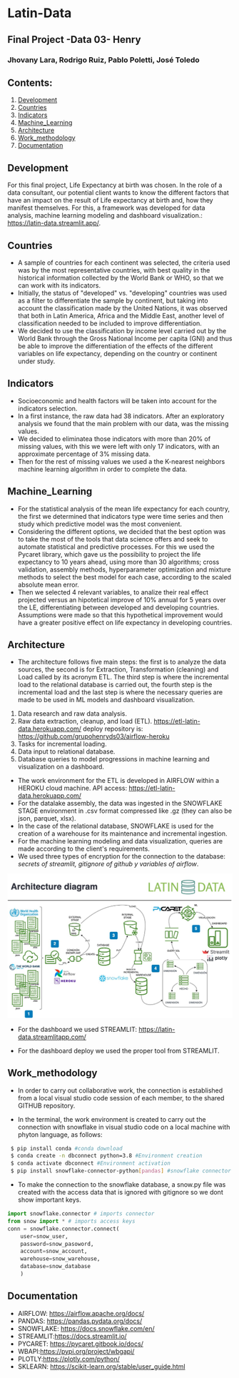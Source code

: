 # Latin-Data
## Final Project -Data 03- Henry
### Jhovany Lara, Rodrigo Ruiz, Pablo Poletti, José Toledo

## Contents:

1. [Development](#Development)
2. [Countries](#Countries)
3. [Indicators](#Indicators)
4. [Machine_Learning](#Machine_Learning)
5. [Architecture](#Architecture)
6. [Work_methodology](#Work_methodology)
7. [Documentation](#Documentation)


## Development

For this final project, Life Expectancy at birth was chosen. In the role of a data consultant, our potential client wants to know the different factors that have an impact on the result of Life expectancy at birth and, how they manifest themselves. For this, a framework was developed for data analysis, machine learning modeling and dashboard visualization.: https://latin-data.streamlit.app/.

## Countries

- A sample of countries for each continent was selected, the criteria used was by the most representative countries, with best quality in the historical information collected by the World Bank or WHO, so that we can work with its indicators.
- Initially, the status of "developed" vs. "developing" countries was used as a filter to differentiate the sample by continent, but taking into account the classification made by the United Nations, it was observed that both in Latin America, Africa and the Middle East, another level of classification needed to be included to improve differentiation.
- We decided to use the classification by income level carried out by the World Bank through the Gross National Income per capita (GNI) and thus be able to improve the differentiation of the effects of the different variables on life expectancy, depending on the country or continent under study.


## Indicators

- Socioeconomic and health factors will be taken into account for the indicators selection.
- In a first instance, the raw data had 38 indicators. After an exploratory analysis we found that the main problem with our data, was the missing values. 
- We decided to eliminatea those indicators with more than 20% of missing values, with this we were left with only 17 indicators, with an approximate percentage of 3% missing data. 
- Then for the rest of missing values we used a the K-nearest neighbors machine learning algorithm in order to complete the data.

## Machine_Learning

- For the statistical analysis of the mean life expectancy for each country, the first we determined that indicators type were time series and then study which predictive model was the most convenient. 
- Considering the different options, we decided that the best option was to take the most of the tools that data science offers and seek to automate statistical and predictive processes.
For this we used the Pycaret library, which gave us the possibility to project the life expectancy to 10 years ahead, using more than 30 algorithms; cross validation, assembly methods, hyperparameter optimization and mixture methods to select the best model for each case, according to the scaled absolute mean error.
- Then we selected 4 relevant variables, to analize their real effect projected versus an hipotetical improve of 10% annual for 5 years over the LE, differentiating between developed and developing countries. Assumptions were made so that this hypothetical improvement would have a greater positive effect on life expectancy in developing countries.


## Architecture

- The architecture follows five main steps: the first is to analyze the data sources, the second is for Extraction, Transformation (cleaning) and Load called by its acronym ETL. The third step is where the incremental load to the relational database is carried out, the fourth step is the incremental load and the last step is where the necessary queries are made to be used in ML models and dashboard visualization.

1. Data research and raw data analysis.
2. Raw data extraction, cleanup, and load (ETL). https://etl-latin-data.herokuapp.com/ deploy repository is: https://github.com/grupohenryds03/airflow-heroku
3. Tasks for incremental loading.
4. Data input to relational database.
5. Database queries to model progressions in machine learning and visualization on a dashboard.


- The work environment for the ETL is developed in AIRFLOW within a HEROKU cloud machine. API access: https://etl-latin-data.herokuapp.com/
- For the datalake assembly, the data was ingested in the SNOWFLAKE STAGE environment in .csv format compressed like .gz (they can also be json, parquet, xlsx).
- In the case of the relational database, SNOWFLAKE is used for the creation of a warehouse for its maintenance and incremental ingestion.
- For the machine learning modeling and data visualization, queries are made according to the client's requirements. 
- We used three types of encryption for the connection to the database: *secrets of streamlit, gitignore of github y variables of airflow*.

<img src="/imagenes/arquitetura_bueno.jpg"/>


- For the dashboard we used STREAMLIT: https://latin-data.streamlitapp.com/

- For the dashboard deploy we used the proper tool from STREAMLIT.

## Work_methodology

- In order to carry out collaborative work, the connection is established from a local visual studio code session of each member, to the shared GITHUB repository.

- In the terminal, the work environment is created to carry out the connection with snowflake in visual studio code on a local machine with phyton language, as follows:

```bash
 $ pip install conda #conda download
 $ conda create -n dbconnect python=3.8 #Environment creation
 $ conda activate dbconnect #Environment activation
 $ pip install snowflake-connector-python[pandas] #snowflake connector install
```

- To make the connection to the snowflake database, a snow.py file was created with the access data that is ignored with gitignore so we dont show important keys.

```python
import snowflake.connector # imports connector
from snow import * # imports access keys
conn = snowflake.connector.connect(
    user=snow_user,
    password=snow_pasoword,
    account=snow_account,
    warehouse=snow_warehouse,
    database=snow_database
    )
```

## Documentation

- AIRFLOW: https://airflow.apache.org/docs/
- PANDAS: https://pandas.pydata.org/docs/
- SNOWFLAKE: https://docs.snowflake.com/en/
- STREAMLIT:https://docs.streamlit.io/
- PYCARET: https://pycaret.gitbook.io/docs/
- WBAPI:https://pypi.org/project/wbgapi/
- PLOTLY:https://plotly.com/python/
- SKLEARN: https://scikit-learn.org/stable/user_guide.html
